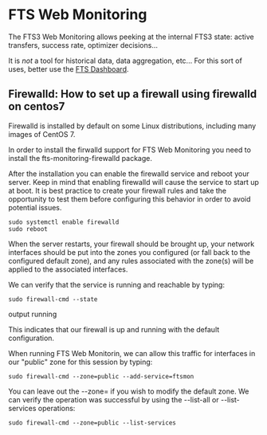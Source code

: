 FTS Web Monitoring
==================

The FTS3 Web Monitoring allows peeking at the internal FTS3 state: active transfers, success rate, optimizer decisions...

It is *not* a tool for historical data, data aggregation, etc... For this sort of uses, better use the [FTS Dashboard](https://monit-grafana.cern.ch/dashboard/db/fts-transfers-30-days?orgId=20). 

## Firewalld: How to set up a firewall using firewalld on centos7

Firewalld is installed by default on some Linux distributions, including many images of CentOS 7. 

In order to install the firwalld support for FTS Web Monitoring you need to install the fts-monitoring-firewalld package.

After the installation  you can enable the firewalld service and reboot your server. Keep in mind that enabling firewalld will cause the service to start up at boot. It is best practice to create your firewall rules and take the opportunity to test them before configuring this behavior in order to avoid potential issues.

    sudo systemctl enable firewalld
    sudo reboot

When the server restarts, your firewall should be brought up, your network interfaces should be put into the zones you configured (or fall back to the configured default zone), and any rules associated with the zone(s) will be applied to the associated interfaces.

We can verify that the service is running and reachable by typing:

    sudo firewall-cmd --state

output
running

This indicates that our firewall is up and running with the default configuration.

When running FTS Web Monitorin, we can allow this traffic for interfaces in our "public" zone for this session by typing:

    sudo firewall-cmd --zone=public --add-service=ftsmon

You can leave out the --zone= if you wish to modify the default zone. We can verify the operation was successful by using the --list-all or --list-services operations:

    sudo firewall-cmd --zone=public --list-services
